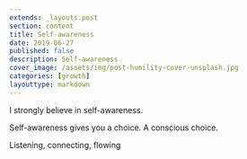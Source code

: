 ```yaml
---
extends: _layouts.post
section: content
title: Self-awareness
date: 2019-06-27
published: false
description: Self-awareness
cover_image: /assets/img/post-humility-cover-unsplash.jpg
categories: [growth]
layouttype: markdown
---
```

I strongly believe in self-awareness.

Self-awareness gives you a choice. A conscious choice.

Listening, connecting, flowing